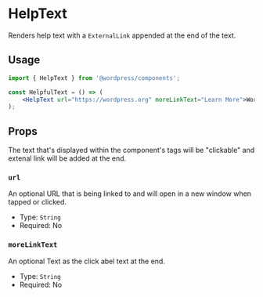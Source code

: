 # HelpText

Renders help text with a `ExternalLink` appended at the end of the text.

## Usage

```jsx
import { HelpText } from '@wordpress/components';

const HelpfulText = () => (
	<HelpText url="https://wordpress.org" moreLinkText="Learn More">WordPress is an easy to use publishing tool</HelpText>
);
```

## Props

The text that's displayed within the component's tags will be "clickable" and extenal link will be added at the end.

### `url`

An optional URL that is being linked to and will open in a new window when tapped or clicked.

-   Type: `String`
-   Required: No

### `moreLinkText` 

An optional Text as the click abel text at the end.

-   Type: `String`
-   Required: No
